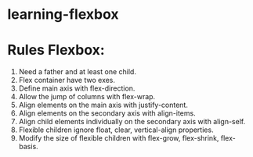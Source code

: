 # learning-flexbox
# Rules Flexbox:
1. Need a father and at least one child.
2. Flex container have two exes.
3. Define main axis with flex-direction.
4. Allow the jump of columns with flex-wrap.
5. Align elements on the main axis with justify-content.
6. Align elements on the secondary axis with align-items.
7. Align child elements individually on the secondary axis with align-self.
8. Flexible children ignore float, clear, vertical-align properties.
9. Modify the size of flexible children with flex-grow, flex-shrink, flex-basis.